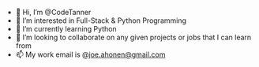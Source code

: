 - 👋 Hi, I’m @CodeTanner
- 👀 I’m interested in Full-Stack & Python Programming
- 🦾 I’m currently learning Python
- 🤝 I’m looking to collaborate on any given projects or jobs that I can learn from
- 📫 My work email is @joe.ahonen@gmail.com

